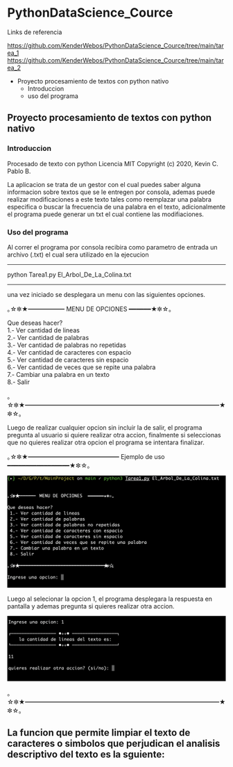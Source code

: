 # PythonDataScience_Cource

Links de referencia

https://github.com/KenderWebos/PythonDataScience_Cource/tree/main/tarea_1
https://github.com/KenderWebos/PythonDataScience_Cource/tree/main/tarea_2

- Proyecto procesamiento de textos con python nativo
  - Introduccion
  - uso del programa

## Proyecto procesamiento de textos con python nativo
### Introduccion

Procesado de texto con python
Licencia MIT
Copyright (c) 2020, Kevin C. Pablo B.

La aplicacion se trata de un gestor con el cual puedes saber alguna informacion sobre textos que se le entregen por consola, ademas puede realizar modificaciones a este texto tales como reemplazar una palabra especifica o buscar la frecuencia de una palabra en el texto, adicionalmente el programa puede generar un txt el cual contiene las modifiaciones.

### Uso del programa

Al correr el programa por consola recibira como parametro de entrada un archivo (.txt) el cual sera utilizado en la ejecucion

-----

python Tarea1.py El_Arbol_De_La_Colina.txt

-----

una vez iniciado se desplegara un menu con las siguientes opciones.

｡☆✼★━━━━━━  MENU DE OPCIONES  ━━━━━━★✼☆｡

Que deseas hacer?  
 1.- Ver cantidad de lineas  
 2.- Ver cantidad de palabras  
 3.- Ver cantidad de palabras no repetidas  
 4.- Ver cantidad de caracteres con espacio  
 5.- Ver cantidad de caracteres sin espacio  
 6.- Ver cantidad de veces que se repite una palabra  
 7.- Cambiar una palabra en un texto  
 8.- Salir  

｡☆✼★━━━━━━━━━━━━━━━━━━━━━━━━━━━━━━━━★✼☆｡

Luego de realizar cualquier opcion sin incluir la de salir, el programa pregunta al usuario si quiere realizar otra accion, finalmente si seleccionas que no quieres realizar otra opcion el programa se intentara finalizar.

｡☆✼★━━━━━━━━━━━━━━━ Ejemplo de uso ━━━━━━━━━━━━━━━━━★✼☆｡

![Image text](https://github.com/KenderWebos/PythonDataScience_Cource/blob/main/tarea_1/image/1.png)  

Luego al selecionar la opcion 1, el programa desplegara la respuesta en pantalla y ademas pregunta si quieres realizar otra accion.  

![Image text](https://github.com/KenderWebos/PythonDataScience_Cource/blob/main/tarea_1/image/2.png)  


｡☆✼★━━━━━━━━━━━━━━━━━━━━━━━━━━━━━━━━★✼☆｡

La funcion que permite limpiar el texto de caracteres o simbolos que perjudican el analisis descriptivo del texto es la sguiente:
-----
